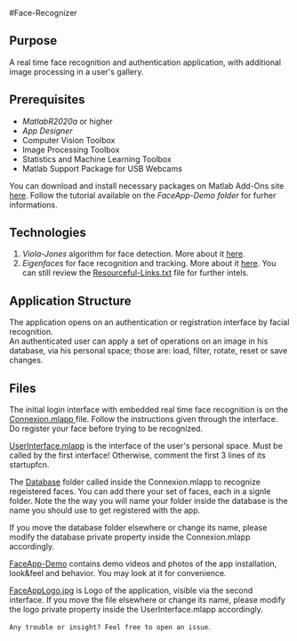 #Face-Recognizer

## Purpose
  A real time face recognition and authentication application,
with additional image processing in a user's gallery.
        
## Prerequisites
  - *MatlabR2020a* or higher
  - *App Designer*
  - Computer Vision Toolbox
  - Image Processing Toolbox
  - Statistics and Machine Learning Toolbox
  - Matlab Support Package for USB Webcams
  
  You can download and install necessary packages on Matlab Add-Ons site [here](https://www.mathworks.com/products/matlab/add-on-explorer.html).
  Follow the tutorial available on the *FaceApp-Demo folder* for furher informations.
 
## Technologies
1. _*Viola-Jones*_ algorithm for face detection. More about it [here](https://en.wikipedia.org/wiki/Viola%E2%80%93Jones_object_detection_framework).
2. _*Eigenfaces*_ for face recognition and tracking. More about it [here](https://en.wikipedia.org/wiki/Eigenface).
 You can still review the [Resourceful-Links.txt](Documentation/Resourceful-Links.txt) file for further intels.



## Application Structure
  The application opens on an authentication or registration interface by facial recognition.                                             
  An authenticated user can apply a set of operations on an image in his database, via his personal space; those are: load, filter, rotate, reset or save changes.

##  Files
  The initial login interface with embedded real time face recognition is on the [Connexion.mlapp ](src/Connexion.mlapp) file. 
  Follow the instructions given through the interface.
  Do register your face before trying to be recognized.


  [UserInterface.mlapp](src/UserInterface.mlapp) is the interface of the user's personal space. 
  Must be called by the first interface! Otherwise, comment the first 3 lines of its startupfcn.

  The [Database](Database) folder called inside the Connexion.mlapp to recognize regeistered faces. You can add there your set of faces, each in a signle folder.
  Note the the way you will name your folder inside the database is the name you should use to get registered with the app.

  If you move the database folder elsewhere or change its name, please modify the database private property inside the Connexion.mlapp accordingly.
                         
  [FaceApp-Demo](FaceApp-Demo/) contains demo videos and photos of the app installation, look&feel and behavior.
  You may look at it for convenience.

 [FaceAppLogo.jpg](assets/FaceAppLogo.jpg) is Logo of the  application, visible via the second interface. If you move the file elsewhere or change its name, please modify the logo private property inside the UserInterface.mlapp accordingly.

`Any trouble or insight? Feel free to open an issue`.
  
